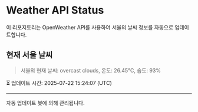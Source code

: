 
# Weather API Status

이 리포지토리는 OpenWeather API를 사용하여 서울의 날씨 정보를 자동으로 업데이트합니다.

## 현재 서울 날씨
> 서울의 현재 날씨: overcast clouds, 온도: 26.45°C, 습도: 93%

⏳ 업데이트 시간: 2025-07-22 15:24:07 (UTC)

---
자동 업데이트 봇에 의해 관리됩니다.
